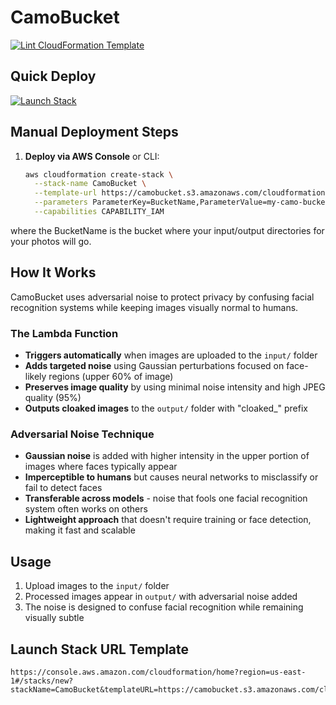 # CamoBucket
[![Lint CloudFormation Template](https://github.com/kevinl95/CamoBucket/actions/workflows/main.yml/badge.svg)](https://github.com/kevinl95/CamoBucket/actions/workflows/main.yml)

## Quick Deploy

[![Launch Stack](https://s3.amazonaws.com/cloudformation-examples/cloudformation-launch-stack.png)](https://console.aws.amazon.com/cloudformation/home?region=us-east-1#/stacks/new?stackName=CamoBucket&templateURL=https://camobucket.s3.amazonaws.com/cloudformation.yml)

## Manual Deployment Steps

1. **Deploy via AWS Console** or CLI:
   ```bash
   aws cloudformation create-stack \
     --stack-name CamoBucket \
     --template-url https://camobucket.s3.amazonaws.com/cloudformation.yml \
     --parameters ParameterKey=BucketName,ParameterValue=my-camo-bucket \
     --capabilities CAPABILITY_IAM
   ```

where the BucketName is the bucket where your input/output directories for your photos will go.

## How It Works

CamoBucket uses adversarial noise to protect privacy by confusing facial recognition systems while keeping images visually normal to humans.

### The Lambda Function
- **Triggers automatically** when images are uploaded to the `input/` folder
- **Adds targeted noise** using Gaussian perturbations focused on face-likely regions (upper 60% of image)
- **Preserves image quality** by using minimal noise intensity and high JPEG quality (95%)
- **Outputs cloaked images** to the `output/` folder with "cloaked_" prefix

### Adversarial Noise Technique
- **Gaussian noise** is added with higher intensity in the upper portion of images where faces typically appear
- **Imperceptible to humans** but causes neural networks to misclassify or fail to detect faces
- **Transferable across models** - noise that fools one facial recognition system often works on others
- **Lightweight approach** that doesn't require training or face detection, making it fast and scalable

## Usage

1. Upload images to the `input/` folder
2. Processed images appear in `output/` with adversarial noise added
3. The noise is designed to confuse facial recognition while remaining visually subtle

## Launch Stack URL Template

```
https://console.aws.amazon.com/cloudformation/home?region=us-east-1#/stacks/new?stackName=CamoBucket&templateURL=https://camobucket.s3.amazonaws.com/cloudformation.yml
```